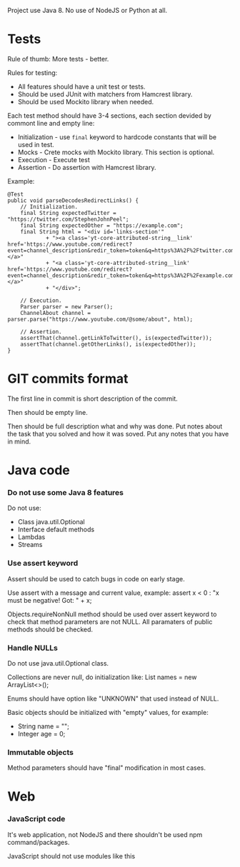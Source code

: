 Project use Java 8. No use of NodeJS or Python at all.





# Tests

Rule of thumb: More tests - better.

Rules for testing:
- All features should have a unit test or tests.
- Should be used JUnit with matchers from Hamcrest library.
- Should be used Mockito library when needed.

Each test method should have 3-4 sections, each section devided by commont line and empty line:
- Initialization - use `final` keyword to hardcode constants that will be used in test.
- Mocks - Crete mocks with Mockito library. This section is optional.
- Execution - Execute test
- Assertion - Do assertion with Hamcrest library.

Example:

    @Test
    public void parseDecodesRedirectLinks() {
        // Initialization.
        final String expectedTwitter = "https://twitter.com/StephenJohnPeel";
        final String expectedOther = "https://example.com";
        final String html = "<div id='links-section'"
                + "><a class='yt-core-attributed-string__link' href='https://www.youtube.com/redirect?event=channel_description&redir_token=token&q=https%3A%2F%2Ftwitter.com%2FStephenJohnPeel'></a>"
                + "<a class='yt-core-attributed-string__link' href='https://www.youtube.com/redirect?event=channel_description&redir_token=token&q=https%3A%2F%2Fexample.com'></a>"
                + "</div>";
        
        // Execution.
        Parser parser = new Parser();
        ChannelAbout channel = parser.parse("https://www.youtube.com/@some/about", html);
        
        // Assertion.
        assertThat(channel.getLinkToTwitter(), is(expectedTwitter));
        assertThat(channel.getOtherLinks(), is(expectedOther));
    }





# GIT commits format

The first line in commit is short description of the commit.

Then should be empty line.

Then should be full description what and why was done. Put notes about the task that you solved and how it was soved. Put any notes that you have in mind.





# Java code

### Do not use some Java 8 features

Do not use:
- Class java.util.Optional
- Interface default methods
- Lambdas
- Streams



### Use assert keyword

Assert should be used to catch bugs in code on early stage.

Use assert with a message and current value, example: assert x < 0 : "x must be negative! Got: " + x;

Objects.requireNonNull method should be used over assert keyword to check that method parameters are not NULL. All paramaters of public methods should be checked.



### Handle NULLs

Do not use java.util.Optional class.

Collections are never null, do initialization like: List<String> names = new ArrayList<>();

Enums should have option like "UNKNOWN" that used instead of NULL.

Basic objects should be initialized with "empty" values, for example:
- String name = "";
- Integer age = 0;



### Immutable objects

Method parameters should have "final" modification in most cases.





# Web

### JavaScript code

It's web application, not NodeJS and there shouldn't be used npm command/packages.

JavaScript should not use modules like this <script type="module"> or "import" keywords.



### JavaScript tests

Use qunit library to create tests for JavaScript functions.

Create a webpage to run tests, so I can run it from web browser. I do not won't to install any npm packages.



### HTML pages hearders

Use following header for pages:

<!DOCTYPE html>
<html lang="en">
    <head>
        <title>JavaScript documentation</title>
        <meta charset="UTF-8" />
        <meta name="viewport" content="width=device-width, initial-scale=1.0" />

        <!-- Bootstrap / JQuery / Knockout. -->
        <link rel="stylesheet" href="https://cdn.jsdelivr.net/npm/bootstrap@4.6.2/dist/css/bootstrap.min.css" integrity="sha384-xOolHFLEh07PJGoPkLv1IbcEPTNtaed2xpHsD9ESMhqIYd0nLMwNLD69Npy4HI+N" crossorigin="anonymous" />
        <script src="https://code.jquery.com/jquery-3.5.1.min.js" integrity="sha256-9/aliU8dGd2tb6OSsuzixeV4y/faTqgFtohetphbbj0=" crossorigin="anonymous"></script>
        <script src="https://cdn.jsdelivr.net/npm/popper.js@1.16.1/dist/umd/popper.min.js" integrity="sha384-9/reFTGAW83EW2RDu2S0VKaIzap3H66lZH81PoYlFhbGU+6BZp6G7niu735Sk7lN" crossorigin="anonymous"></script>
        <script src="https://cdn.jsdelivr.net/npm/bootstrap@4.6.2/dist/js/bootstrap.min.js" integrity="sha384-+sLIOodYLS7CIrQpBjl+C7nPvqq+FbNUBDunl/OZv93DB7Ln/533i8e/mZXLi/P+" crossorigin="anonymous"></script>
        <script src="https://cdnjs.cloudflare.com/ajax/libs/knockout/3.5.0/knockout-min.js"></script>
    </head>
    <body class="container mt-3">



### JavaScript/CSS libraries

Apply Bootstrap classes to form elements and other page elements. Use custom CSS only when necessary.

Use knockout to bind javascript functionality to web forms.





# Java code layout for internal API and external API

External API is an API provided by Java library/application (.jar file dependency). Even if you are build an application then main functionality should be available for other as if it a library.

Definition and Scope
- __External API:__ Public-facing contracts meant for consumers of your library or module. Must remain stable, backward-compatible, and well-documented.
- __Internal API:__ Used only within the project/application. Can evolve freely as long as internal consumers are adapted.

Use of Interfaces/Abstract classes:
- Use Interfaces to build external API.
- Use Abstract classes to build internal API.

Use of packages/nested-inner classes for code layouts:
- Use packages to build external API code layout.
- Use nested/inner classes to build internal API code layout.

API interfaces and nested/inner classes of implementation should be stored in the same package.

Visibility scopes:
- Use public only for external API.
- Use protected/package-private/private for internal API elements.





# Java OOP design / SOLID principles

SOLID principles should be applied to build high quality of OOP design.



### __SRP__: Single responsibility principle

Rule: __A class should only have one responsibility. Furthermore, it should only have one reason to change.__

When apply classical objects (real-world modeling):
- For domain entities that represent real-worrld concepts: User, Car, Invoice, etc.
- These classes can contain both data + behavior that make sense together.
- Good for core business logic: invoice.calculateTotal(), car.startEngine(), etc.

When apply SRP:
- For infrastructure or cross cutting tasks:
	- Persistance -> UserRepository
	- Communication -> EmailService
	- Presentation -> ReportPrinter
	- Validation -> UserValidator
- Each such class focuses on one concern, even if it has multiple methods.
- Helps with testability, maintability, and swapping implementations.

Balance rule of thumb:
- __Domain layer__ -> classic OOP (objcets mirror reality).
- __Service/utility layers__ -> SRP (classes have one responsibility, not mixed).



### __OCP__: Open/closed principle

Rule: __Classes should be open for extension but closed for modification. In doing so, we stop ourselves from modifying existing code and causing potential new bugs.__ Of course, the one exception to the rule is when fixing bugs in existing code.



### __LSP__: Liskov substitution principle

Rule: __If class A is a subtype of class B, we should be able to replace B with A without disrupting the behavior of our program.__

All the time we design a program module and we create some class hierarchies. Then we extend some classes creating some derived classes. We must make sure that the new derived classes just extend without replacing the functionality of old classes. Otherwise, the new classes can produce undesired effects when they are used in existing program modules. Liskov's Substitution Principle states that if a program module is using a Base class, then the reference to the Base class can be replaced with a Derived class without affecting the functionality of the program module.



### __ISP__: Interface segregation principle

Rule: __Larger interfaces/abstract classes should be split into smaller ones. By doing so, we can ensure that implementing classes only need to be concerned about the methods that are of interest to them.__

Details:
- __Scope:__ Applies to interfaces (or abstract classes).
- __Rule:__ No client should be forced to depend on methods it does not use.
- __Focus:__ Separation of contracts.
- __Example:__ Don’t make a Worker interface with both work() and eat() if Robot only needs work()



### __DIP__: Dependency inversion principle

Rule: __Instead of high-level modules depending on low-level modules, both will depend on abstractions.__

Dependency injection = supplying required objects (via constructor for mandatory objects, and setter of not mandatory objects) from outside the class, usually via an interface/abstract class to promote loose coupling.

The high level classes are not working directly with low level classes, they are using interfaces as an abstract layer. High level modules should not depend on low level modules; both should depend on abstractions. Abstractions should not depend on details. Details should depend upon abstractions.

Using this principle implies an increased effort, will result in more classes and interfaces to maintain, in a few words in more complex code, but more flexible. This principle should not be applied blindly for every class or every module. This principle should be used in couple with Factory pattern.



### SOLID code example

Incorrect code:

    // Low-level module.
    class FileLogger {
        public void log(String message) {
            System.out.println("File log: " + message);
        }
    }
    
    // High-level module (depends directly on FileLogger).
    class Application {
        private FileLogger logger = new FileLogger();
    
        public void run() {
            logger.log("Application is running...");
        }
    }

Correct code:

    // Abstraction with shared behavior (abstract class).
    abstract class AbstractLogger {
        // Template method: stable public API.
        public final void log(String message) {
            String formatted = format(message);
            write(formatted);          // Defer the variable part to subclasses.
        }
    
        // Reusable hook (shared default behavior).
        protected String format(String message) {
            return "[APP] " + message; // You can add timestamps, thread id, etc.
        }
    
        // Variation point that subclasses must implement.
        protected abstract void write(String formattedMessage);
    }
    
    // Low-level module 1.
    class ConsoleLogger extends AbstractLogger {
        @Override
        protected void write(String formattedMessage) {
            System.out.println(formattedMessage);
        }
    }
    
    // Low-level module 2.
    class FileLogger extends AbstractLogger {
        @Override
        protected void write(String formattedMessage) {
            // pretend writing to a file here
            System.out.println("(file) " + formattedMessage);
        }
    }

    // High-level module depends on the abstraction (AbstractLogger).
    class Application {
        private final AbstractLogger logger;
    
        public Application(AbstractLogger logger) {
            this.logger = logger;
        }
    
        public void run() {
            logger.log("Application is running...");
        }
    }
    
    // Demo application.
    public class Main {
        public static void main(String[] args) {
            Application app1 = new Application(new ConsoleLogger());
            app1.run();
    
            Application app2 = new Application(new FileLogger());
            app2.run();
        }
    }